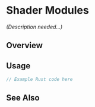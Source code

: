 # Shader Modules

*(Description needed...)*

## Overview

## Usage

```rust
// Example Rust code here
```

## See Also


